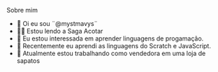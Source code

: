 Sobre mim
- 👋 Oi eu sou ¨@mystmavys¨
- 🧚‍♀️ Estou lendo a Saga Acotar
- 👀 Eu estou interessada em aprender linguagens de progamação.
- 🌱 Recentemente eu aprendi as linguagens do Scratch e JavaScript.
- 👠 Atualmente estou trabalhando como vendedora em uma loja de sapatos

<!---
mystmavys/mystmavys is a ✨ special ✨ repository because its `README.md` (this file) appears on your GitHub profile.
You can click the Preview link to take a look at your changes.
--->
